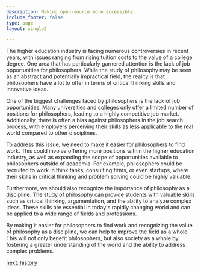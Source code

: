 ```yaml
---
description: Making open-source more accessible.
include_footer: false
type: page
layout: single2

---
```


<p>
The higher education industry is facing numerous controversies in recent years, with issues ranging from rising tuition costs to the value of a college degree. One area that has particularly garnered attention is the lack of job opportunities for philosophers. While the study of philosophy may be seen as an abstract and potentially impractical field, the reality is that philosophers have a lot to offer in terms of critical thinking skills and innovative ideas.

One of the biggest challenges faced by philosophers is the lack of job opportunities. Many universities and colleges only offer a limited number of positions for philosophers, leading to a highly competitive job market. Additionally, there is often a bias against philosophers in the job search process, with employers perceiving their skills as less applicable to the real world compared to other disciplines.

To address this issue, we need to make it easier for philosophers to find work. This could involve offering more positions within the higher education industry, as well as expanding the scope of opportunities available to philosophers outside of academia. For example, philosophers could be recruited to work in think tanks, consulting firms, or even startups, where their skills in critical thinking and problem solving could be highly valuable.

Furthermore, we should also recognize the importance of philosophy as a discipline. The study of philosophy can provide students with valuable skills such as critical thinking, argumentation, and the ability to analyze complex ideas. These skills are essential in today's rapidly changing world and can be applied to a wide range of fields and professions.

By making it easier for philosophers to find work and recognizing the value of philosophy as a discipline, we can help to improve the field as a whole. This will not only benefit philosophers, but also society as a whole by fostering a greater understanding of the world and the ability to address complex problems.


<a href="https://workdojos.com/philosophers/history">next: history</a>

